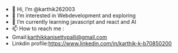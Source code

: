 - 👋 Hi, I’m @karthik262003
- 👀 I’m interested in Webdevelopment and exploring
- 🌱 I’m currently learning javascript and react and AI
- 📫 How to reach me :
- Gmail:karthikkanisettypalli@gmail.com
- Linkdin profile:https://www.linkedin.com/in/karthik-k-b70850200

<!---
karthik262003/karthik262003 is a ✨ special ✨ repository because its `README.md` (this file) appears on your GitHub profile.
You can click the Preview link to take a look at your changes.
--->
